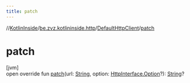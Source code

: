 ```yaml
---
title: patch
---
```

//[KotlinInside](../../../index.html)/[be.zvz.kotlininside.http](../index.html)/[DefaultHttpClient](index.html)/[patch](patch.html)



# patch



[jvm]\
open override fun [patch](patch.html)(url: [String](https://kotlinlang.org/api/latest/jvm/stdlib/kotlin/-string/index.html), option: [HttpInterface.Option](../-http-interface/-option/index.html)?): [String](https://kotlinlang.org/api/latest/jvm/stdlib/kotlin/-string/index.html)?




